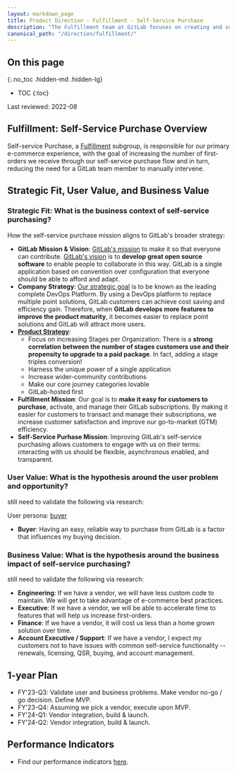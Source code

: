 ```yaml
---
layout: markdown_page
title: Product Direction - Fulfillment - Self-Service Purchase
description: "The Fulfillment team at GitLab focuses on creating and supporting the enablement of our customers to purchase, upgrade, downgrade, and renew licenses and subscriptions."
canonical_path: "/direction/fulfillment/"
---
```


## On this page
{:.no_toc .hidden-md .hidden-lg}
 
- TOC
{:toc}

<link rel="stylesheet" type="text/css" href="/stylesheets/biztech.css" />
 
Last reviewed: 2022-08

## Fulfillment: Self-Service Purchase Overview

Self-service Purchase, a [Fulfillment](https://about.gitlab.com/direction/fulfillment/) subgroup, is responsible for our primary e-commerce experience, with the goal of increasing the number of first-orders we receive through our self-service purchase flow and in turn, reducing the need for a GitLab team member to manually intervene.

## Strategic Fit, User Value, and Business Value

### Strategic Fit: What is the business context of self-service purchasing?

How the self-service purchase mission aligns to GitLab's broader strategy:

- **GitLab Mission & Vision**: [GitLab's mission](https://about.gitlab.com/company/mission/#mission) to make it so that everyone can contribute. [GitLab's vision](https://about.gitlab.com/company/vision/#vision) is to **develop great open source software** to enable people to collaborate in this way. GitLab is a single application based on convention over configuration that everyone should be able to afford and adapt.
- **Company Strategy**: [Our strategic goal](https://about.gitlab.com/company/strategy/) is to be known as the leading complete DevOps Platform. By using a DevOps platform to replace multiple point solutions, GitLab customers can achieve cost saving and efficiency gain. Therefore, when **GitLab develops more features to improve the product maturity**, it becomes easier to replace point solutions and GitLab will attract more users.
- **[Product Strategy](https://about.gitlab.com/direction/#product-strategy)**:
   - Focus on increasing Stages per Organization: There is a **strong correlation between the number of stages customers use and their propensity to upgrade to a paid package**. In fact, adding a stage triples conversion!
   - Harness the unique power of a single application
   - Increase wider-community contributions
   - Make our core journey categories lovable
   - GitLab-hosted first
- **Fulfillment Mission**: Our goal is to **make it easy for customers to purchase**, activate, and manage their GitLab subscriptions. By making it easier for customers to transact and manage their subscriptions, we increase customer satisfaction and improve our go-to-market (GTM) efficiency.
- **Self-Service Purhase Mission**: Improving GitLab's self-service purchasing allows customers to engage with us on their terms: interacting with us should be flexible, asynchronous enabled, and transparent.

### User Value: What is the hypothesis around the user problem and opportunity?

still need to validate the following via research:

User persona: [buyer](https://about.gitlab.com/handbook/marketing/strategic-marketing/roles-personas/buyer-persona/)

- **Buyer**: Having an easy, reliable way to purchase from GitLab is a factor that influences my buying decision. 

### Business Value: What is the hypothesis around the business impact of self-service purchasing?

still need to validate the following via research:

- **Engineering**: If we have a vendor, we will have less custom code to maintain. We will get to take advantage of e-commerce best practices.
- **Executive**: If we have a vendor, we will be able to accelerate time to features that will help us increase first-orders.
- **Finance**: If we have a vendor, it will cost us less than a home grown solution over time.
- **Account Executive / Support**: If we have a vendor, I expect my customers not to have issues with common self-service functionality -- renewals, licensing, QSR, buying, and account management.

## 1-year Plan

- FY'23-Q3: Validate user and business problems. Make vendor no-go / go decision. Define MVP.
- FY'23-Q4: Assuming we pick a vendor, execute upon MVP.
- FY'24-Q1: Vendor integration, build & launch.
- FY'24-Q2: Vendor integration, build & launch.

## Performance Indicators

- Find our performance indicators [here](https://internal-handbook.gitlab.io/handbook/company/performance-indicators/product/fulfillment-section/).
